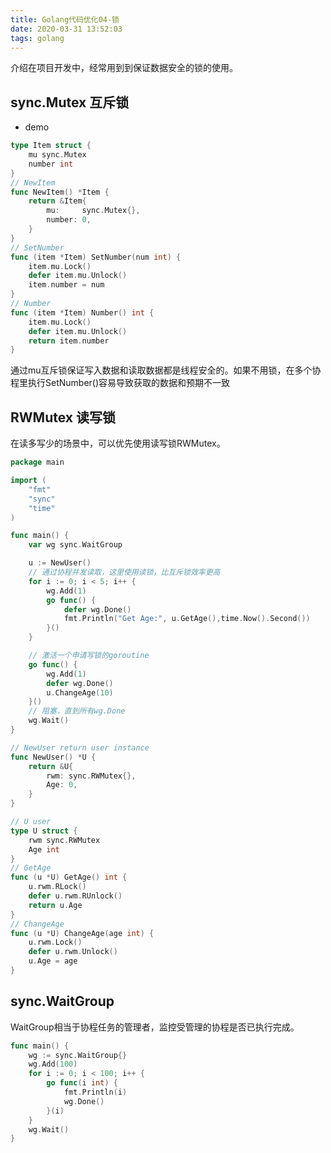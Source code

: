 ```yaml
---
title: Golang代码优化04-锁
date: 2020-03-31 13:52:03
tags: golang
---
```

介绍在项目开发中，经常用到到保证数据安全的锁的使用。

## sync.Mutex 互斥锁
- demo
```go
type Item struct {
	mu sync.Mutex
	number int
}
// NewItem
func NewItem() *Item {
	return &Item{
		mu:     sync.Mutex{},
		number: 0,
	}
}
// SetNumber
func (item *Item) SetNumber(num int) {
	item.mu.Lock()
	defer item.mu.Unlock()
	item.number = num
}
// Number
func (item *Item) Number() int {
	item.mu.Lock()
	defer item.mu.Unlock()
	return item.number
}
```
通过mu互斥锁保证写入数据和读取数据都是线程安全的。如果不用锁，在多个协程里执行SetNumber()容易导致获取的数据和预期不一致

## RWMutex 读写锁
在读多写少的场景中，可以优先使用读写锁RWMutex。
```go
package main

import (
    "fmt"
    "sync"
    "time"
)

func main() {
    var wg sync.WaitGroup

    u := NewUser()
    // 通过协程并发读取，这里使用读锁，比互斥锁效率更高
    for i := 0; i < 5; i++ {
        wg.Add(1)
        go func() {
            defer wg.Done()
            fmt.Println("Get Age:", u.GetAge(),time.Now().Second())
        }()
    }

    // 激活一个申请写锁的goroutine
    go func() {
        wg.Add(1)
        defer wg.Done()
        u.ChangeAge(10)
    }()
    // 阻塞，直到所有wg.Done
    wg.Wait()
}

// NewUser return user instance
func NewUser() *U {
    return &U{
        rwm: sync.RWMutex{},
        Age: 0,
    }
}

// U user
type U struct {
    rwm sync.RWMutex
    Age int
}
// GetAge
func (u *U) GetAge() int {
    u.rwm.RLock()
    defer u.rwm.RUnlock()
    return u.Age
}
// ChangeAge
func (u *U) ChangeAge(age int) {
    u.rwm.Lock()
    defer u.rwm.Unlock()
    u.Age = age
}
```

<!--more-->

## sync.WaitGroup
WaitGroup相当于协程任务的管理者，监控受管理的协程是否已执行完成。
```go
func main() {
    wg := sync.WaitGroup{}
    wg.Add(100)
    for i := 0; i < 100; i++ {
        go func(i int) {
            fmt.Println(i)
            wg.Done()
        }(i)
    }
    wg.Wait()
}
```